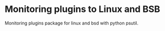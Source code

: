 # Monitoring plugins to Linux and BSB

Monitoring plugins package for linux and bsd with python psutil.  

